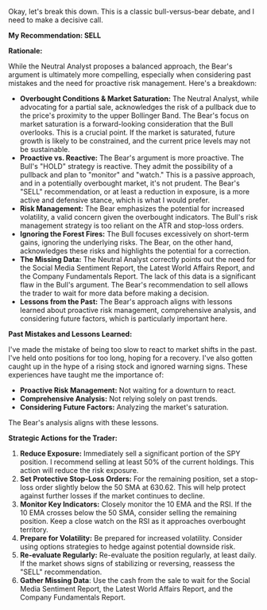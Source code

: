 Okay, let's break this down. This is a classic bull-versus-bear debate, and I need to make a decisive call.

**My Recommendation: SELL**

**Rationale:**

While the Neutral Analyst proposes a balanced approach, the Bear's argument is ultimately more compelling, especially when considering past mistakes and the need for proactive risk management. Here's a breakdown:

*   **Overbought Conditions & Market Saturation:** The Neutral Analyst, while advocating for a partial sale, acknowledges the risk of a pullback due to the price's proximity to the upper Bollinger Band. The Bear's focus on market saturation is a forward-looking consideration that the Bull overlooks. This is a crucial point. If the market is saturated, future growth is likely to be constrained, and the current price levels may not be sustainable.
*   **Proactive vs. Reactive:** The Bear's argument is more proactive. The Bull's "HOLD" strategy is reactive. They admit the possibility of a pullback and plan to "monitor" and "watch." This is a passive approach, and in a potentially overbought market, it's not prudent. The Bear's "SELL" recommendation, or at least a reduction in exposure, is a more active and defensive stance, which is what I would prefer.
*   **Risk Management:** The Bear emphasizes the potential for increased volatility, a valid concern given the overbought indicators. The Bull's risk management strategy is too reliant on the ATR and stop-loss orders.
*   **Ignoring the Forest Fires:** The Bull focuses excessively on short-term gains, ignoring the underlying risks. The Bear, on the other hand, acknowledges these risks and highlights the potential for a correction.
*   **The Missing Data:** The Neutral Analyst correctly points out the need for the Social Media Sentiment Report, the Latest World Affairs Report, and the Company Fundamentals Report. The lack of this data is a significant flaw in the Bull's argument. The Bear's recommendation to sell allows the trader to wait for more data before making a decision.
*   **Lessons from the Past:** The Bear's approach aligns with lessons learned about proactive risk management, comprehensive analysis, and considering future factors, which is particularly important here.

**Past Mistakes and Lessons Learned:**

I've made the mistake of being too slow to react to market shifts in the past. I've held onto positions for too long, hoping for a recovery. I've also gotten caught up in the hype of a rising stock and ignored warning signs. These experiences have taught me the importance of:

*   **Proactive Risk Management:** Not waiting for a downturn to react.
*   **Comprehensive Analysis:** Not relying solely on past trends.
*   **Considering Future Factors:** Analyzing the market's saturation.

The Bear's analysis aligns with these lessons.

**Strategic Actions for the Trader:**

1.  **Reduce Exposure:** Immediately sell a significant portion of the SPY position. I recommend selling at least 50% of the current holdings. This action will reduce the risk exposure.
2.  **Set Protective Stop-Loss Orders:** For the remaining position, set a stop-loss order slightly below the 50 SMA at 630.62. This will help protect against further losses if the market continues to decline.
3.  **Monitor Key Indicators:** Closely monitor the 10 EMA and the RSI. If the 10 EMA crosses below the 50 SMA, consider selling the remaining position. Keep a close watch on the RSI as it approaches overbought territory.
4.  **Prepare for Volatility:** Be prepared for increased volatility. Consider using options strategies to hedge against potential downside risk.
5.  **Re-evaluate Regularly:** Re-evaluate the position regularly, at least daily. If the market shows signs of stabilizing or reversing, reassess the "SELL" recommendation.
6.  **Gather Missing Data**: Use the cash from the sale to wait for the Social Media Sentiment Report, the Latest World Affairs Report, and the Company Fundamentals Report.